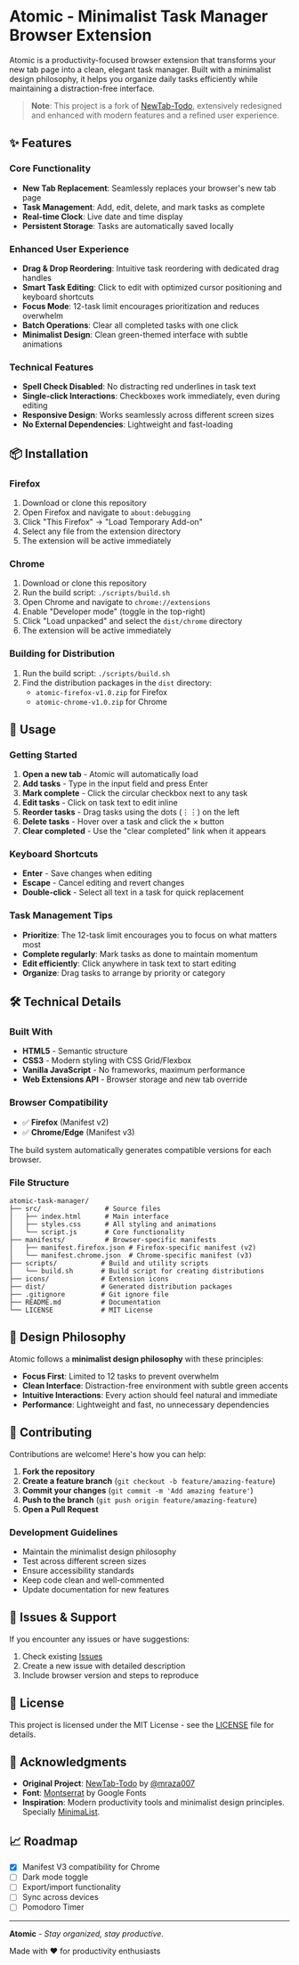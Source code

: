 # Atomic - Minimalist Task Manager Browser Extension

Atomic is a productivity-focused browser extension that transforms your new tab page into a clean, elegant task manager. Built with a minimalist design philosophy, it helps you organize daily tasks efficiently while maintaining a distraction-free interface.

> **Note**: This project is a fork of [NewTab-Todo](https://github.com/mraza007/NewTab-Todo), extensively redesigned and enhanced with modern features and a refined user experience.

## ✨ Features

### Core Functionality
- **New Tab Replacement**: Seamlessly replaces your browser's new tab page
- **Task Management**: Add, edit, delete, and mark tasks as complete
- **Real-time Clock**: Live date and time display
- **Persistent Storage**: Tasks are automatically saved locally

### Enhanced User Experience
- **Drag & Drop Reordering**: Intuitive task reordering with dedicated drag handles
- **Smart Task Editing**: Click to edit with optimized cursor positioning and keyboard shortcuts
- **Focus Mode**: 12-task limit encourages prioritization and reduces overwhelm
- **Batch Operations**: Clear all completed tasks with one click
- **Minimalist Design**: Clean green-themed interface with subtle animations

### Technical Features
- **Spell Check Disabled**: No distracting red underlines in task text
- **Single-click Interactions**: Checkboxes work immediately, even during editing
- **Responsive Design**: Works seamlessly across different screen sizes
- **No External Dependencies**: Lightweight and fast-loading

## 📦 Installation

### Firefox
1. Download or clone this repository
2. Open Firefox and navigate to `about:debugging`
3. Click "This Firefox" → "Load Temporary Add-on"
4. Select any file from the extension directory
5. The extension will be active immediately

### Chrome
1. Download or clone this repository
2. Run the build script: `./scripts/build.sh`
3. Open Chrome and navigate to `chrome://extensions`
4. Enable "Developer mode" (toggle in the top-right)
5. Click "Load unpacked" and select the `dist/chrome` directory
6. The extension will be active immediately

### Building for Distribution
1. Run the build script: `./scripts/build.sh`
2. Find the distribution packages in the `dist` directory:
   - `atomic-firefox-v1.0.zip` for Firefox
   - `atomic-chrome-v1.0.zip` for Chrome

## 🚀 Usage

### Getting Started
1. **Open a new tab** - Atomic will automatically load
2. **Add tasks** - Type in the input field and press Enter
3. **Mark complete** - Click the circular checkbox next to any task
4. **Edit tasks** - Click on task text to edit inline
5. **Reorder tasks** - Drag tasks using the dots (⋮⋮) on the left
6. **Delete tasks** - Hover over a task and click the × button
7. **Clear completed** - Use the "clear completed" link when it appears

### Keyboard Shortcuts
- **Enter** - Save changes when editing
- **Escape** - Cancel editing and revert changes
- **Double-click** - Select all text in a task for quick replacement

### Task Management Tips
- **Prioritize**: The 12-task limit encourages you to focus on what matters most
- **Complete regularly**: Mark tasks as done to maintain momentum
- **Edit efficiently**: Click anywhere in task text to start editing
- **Organize**: Drag tasks to arrange by priority or category

## 🛠️ Technical Details

### Built With
- **HTML5** - Semantic structure
- **CSS3** - Modern styling with CSS Grid/Flexbox
- **Vanilla JavaScript** - No frameworks, maximum performance
- **Web Extensions API** - Browser storage and new tab override

### Browser Compatibility
- ✅ **Firefox** (Manifest v2)
- ✅ **Chrome/Edge** (Manifest v3)

The build system automatically generates compatible versions for each browser.

### File Structure
```
atomic-task-manager/
├── src/                # Source files
│   ├── index.html      # Main interface
│   ├── styles.css      # All styling and animations
│   └── script.js       # Core functionality
├── manifests/          # Browser-specific manifests
│   ├── manifest.firefox.json # Firefox-specific manifest (v2)
│   └── manifest.chrome.json  # Chrome-specific manifest (v3)
├── scripts/           # Build and utility scripts
│   └── build.sh       # Build script for creating distributions
├── icons/             # Extension icons
├── dist/              # Generated distribution packages
├── .gitignore         # Git ignore file
├── README.md          # Documentation
└── LICENSE            # MIT License
```

## 🎨 Design Philosophy

Atomic follows a **minimalist design philosophy** with these principles:

- **Focus First**: Limited to 12 tasks to prevent overwhelm
- **Clean Interface**: Distraction-free environment with subtle green accents
- **Intuitive Interactions**: Every action should feel natural and immediate
- **Performance**: Lightweight and fast, no unnecessary dependencies

## 🤝 Contributing

Contributions are welcome! Here's how you can help:

1. **Fork the repository**
2. **Create a feature branch** (`git checkout -b feature/amazing-feature`)
3. **Commit your changes** (`git commit -m 'Add amazing feature'`)
4. **Push to the branch** (`git push origin feature/amazing-feature`)
5. **Open a Pull Request**

### Development Guidelines
- Maintain the minimalist design philosophy
- Test across different screen sizes
- Ensure accessibility standards
- Keep code clean and well-commented
- Update documentation for new features

## 🐛 Issues & Support

If you encounter any issues or have suggestions:

1. Check existing [Issues](../../issues)
2. Create a new issue with detailed description
3. Include browser version and steps to reproduce

## 📄 License

This project is licensed under the MIT License - see the [LICENSE](LICENSE) file for details.

## 🙏 Acknowledgments

- **Original Project**: [NewTab-Todo](https://github.com/mraza007/NewTab-Todo) by [@mraza007](https://github.com/mraza007)
- **Font**: [Montserrat](https://fonts.google.com/specimen/Montserrat) by Google Fonts
- **Inspiration**: Modern productivity tools and minimalist design principles. Specially [MinimaList](https://apps.apple.com/us/app/to-do-list-minimalist-widget/id993066159).

## 📈 Roadmap

- [x] Manifest V3 compatibility for Chrome
- [ ] Dark mode toggle
- [ ] Export/import functionality
- [ ] Sync across devices
- [ ] Pomodoro Timer

---

**Atomic** - *Stay organized, stay productive.*

Made with ❤️ for productivity enthusiasts
